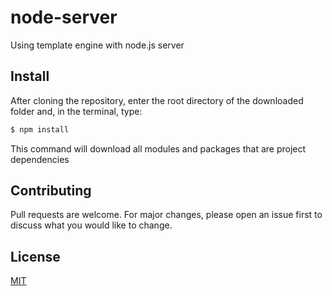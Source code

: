 # node-server
Using template engine with node.js server

## Install 

After cloning the repository, enter the root directory of the downloaded folder and, in the terminal, type:

```bash
$ npm install
```
This command will download all modules and packages that are project dependencies

## Contributing
Pull requests are welcome. For major changes, please open an issue first to discuss what you would like to change.

## License
[MIT](https://choosealicense.com/licenses/mit/)
